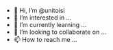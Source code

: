 - 👋 Hi, I’m @unitoisi
- 👀 I’m interested in ...
- 🌱 I’m currently learning ...
- 💞️ I’m looking to collaborate on ...
- 📫 How to reach me ...

<!---
unitoisi/unitoisi is a ✨ special ✨ repository because its `README.md` (this file) appears on your GitHub profile.
You can click the Preview link to take a look at your changes.
--->
